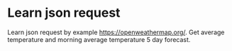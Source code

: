 # Learn json request
Learn json request by example https://openweathermap.org/.
Get average temperature and morning average temperature 5 day forecast.
